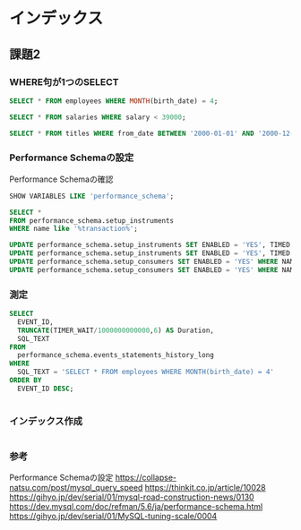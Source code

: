 # インデックス

## 課題2

### WHERE句が1つのSELECT

``` sql
SELECT * FROM employees WHERE MONTH(birth_date) = 4;
```

``` sql
SELECT * FROM salaries WHERE salary < 39000;
```

``` sql
SELECT * FROM titles WHERE from_date BETWEEN '2000-01-01' AND '2000-12-31';
```

### Performance Schemaの設定

Performance Schemaの確認  

``` sql
SHOW VARIABLES LIKE 'performance_schema';
```

``` sql
SELECT * 
FROM performance_schema.setup_instruments 
WHERE name like '%transaction%';
```

``` sql
UPDATE performance_schema.setup_instruments SET ENABLED = 'YES', TIMED = 'YES' WHERE NAME LIKE '%statement/%';
UPDATE performance_schema.setup_instruments SET ENABLED = 'YES', TIMED = 'YES' WHERE NAME LIKE '%stage/%';
UPDATE performance_schema.setup_consumers SET ENABLED = 'YES' WHERE NAME LIKE '%events_statements_%';
UPDATE performance_schema.setup_consumers SET ENABLED = 'YES' WHERE NAME LIKE '%events_stages_%';
```

### 測定

``` sql
SELECT
  EVENT_ID,
  TRUNCATE(TIMER_WAIT/1000000000000,6) AS Duration,
  SQL_TEXT
FROM
  performance_schema.events_statements_history_long
WHERE
  SQL_TEXT = 'SELECT * FROM employees WHERE MONTH(birth_date) = 4'
ORDER BY
  EVENT_ID DESC;
```

``` sql
```

### インデックス作成

``` sh
```

### 参考

Performance Schemaの設定
<https://collapse-natsu.com/post/mysql_query_speed>
<https://thinkit.co.jp/article/10028>
<https://gihyo.jp/dev/serial/01/mysql-road-construction-news/0130>
<https://dev.mysql.com/doc/refman/5.6/ja/performance-schema.html>
<https://gihyo.jp/dev/serial/01/MySQL-tuning-scale/0004>
